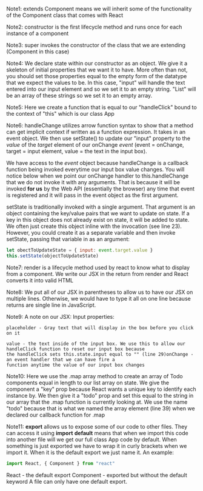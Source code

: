 Note1: extends Component means we will inherit some of the functionality of the Component class that comes with React

Note2: constructor is the first lifecycle method and runs once for each instance of a component

Note3: super invokes the constructor of the class that we are extending (Component in this case)

Note4: We declare state within our constructor as an object. We give it a skeleton of initial properties
that we want it to have. More often than not, you should set those properties equal to the empty form of
the datatype that we expect the values to be. In this case, "input" will handle the text entered into our
input element and so we set it to an empty string. "List" will be an array of these strings so we set it
to an empty array.

Note5: Here we create a function that is equal to our "handleClick" bound to the context of "this" which is our class App

Note6: handleChange utilizes arrow function syntax to show that a method can get implicit context if written as a function
expression. It takes in an event object. We then use setState() to update our "input" property to the *value* of the
*target* element of our onChange *event* (event = onChange, target = input element, value = the text in the input box).

We have access to the *event* object because handleChange is a callback function being invoked everytime our input box
value changes. You will notice below when we point our onChange handler to this.handleChange that we do not invoke it
with any arguments. That is because it will be invoked **for us** by the Web API (essentially the browser) any time that
event is registered and it will pass in the event object as the first argument.

setState is traditionally invoked with a single argument. That argument is an object containing the key/value pairs that
we want to update on state. If a key in this object does not already exist on state, it will be added to state. We often
just create this object inline with the invocation (see line 23). However, you could create it as a separate variable and
then invoke setState, passing that variable in as an argument:
```js
let obectToUpdateState = { input: event.target.value }
this.setState(objectToUpdateState)
```
Note7: render is a lifecycle method used by react to know what to display from a component. We write our JSX in the return from render
and React converts it into valid HTML

Note8: We put all of our JSX in parentheses to allow us to have our JSX on multiple lines. Otherwise, we would have to type
it all on one line because returns are single line in JavaScript.

Note9: A note on our JSX: 
  Input properties: 

    placeholder - Gray text that will display in the box before you click on it

    value - the text inside of the input box. We use this to allow our handleClick function to reset our input box because
    the handleClick sets this.state.input equal to "" (line 29)onChange - an event handler that we can have fire a
    function anytime the value of our input box changes

Note10: Here we use the .map array method to create an array of Todo components equal in length to our list array on state.
We give the component a "key" prop because React wants a unique key to identify each instance by. We then give it a
"todo" prop and set this equal to the string in our array that the .map function is currently looking at. We use
the name "todo" because that is what we named the array element (line 39) when we declared our callback function for
.map

Note11: **export** allows us to expose some of our code to other files. They can access it using **import**
**default** means that when we import this code into another file will we get our full class App code
by default. When something is just exported we have to wrap it in curly brackets when we import it. When
it is the default export we just name it. An example:
```js
import React, { Component } from "react"
```
React - the default export
Component - exported but without the default keyword
A file can only have one default export.
